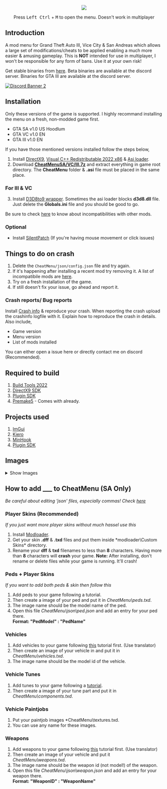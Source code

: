 
<p align="center">
  <img src="https://raw.githubusercontent.com/user-grinch/Cheat-Menu/rewrite/images/logo.png">
  </p>
<p align="center">  
  Press <kbd>Left Ctrl</kbd> + <kbd>M</kbd> to open the menu. Doesn't work in multiplayer
</p>

## Introduction

A mod menu for Grand Theft Auto III, Vice City & San Andreas which allows a large set of modifications/cheats to be applied enabling a much more easier & amusing gameplay. This is **NOT** intended for use in multiplayer, I won't be responsible for any form of bans. Use it at your own risk!

Get stable binaries from [here](https://github.com/user-grinch/Cheat-Menu/releases). Beta binaries are available at the discord server. Binaries for GTA III are available at the discord server.

[![Discord Banner 2](https://discordapp.com/api/guilds/689515979847237649/widget.png?style=banner2)](https://discord.com/invite/ZzW7kmf)

## Installation
Only these versions of the game is supported. I highly recommand installing the menu on a fresh, non-modded game first.
- GTA SA v1.0 US Hoodlum 
- GTA VC v1.0 EN
- GTA III v1.0 EN

If you have those mentioned versions installed follow the steps below,
1. Install [DirectX9](https://www.microsoft.com/en-us/download/details.aspx?id=35), [Visual C++ Redistributable 2022 x86](https://aka.ms/vs/17/release/vc_redist.x86.exe) & [Asi loader](https://github.com/ThirteenAG/Ultimate-ASI-Loader/releases).
2. Download [**CheatMenuSA/VC/III.7z**](https://github.com/user-grinch/Cheat-Menu/releases) and extract everything in game root directory. The **CheatMenu** folder & **.asi** file must be placed in the same place.

### For III & VC
3. Install [D3D8to9 wrapper](https://github.com/crosire/d3d8to9/releases). Sometimes the asi loader blocks **d3d8.dll** file. Just delete the **Globals.ini** file and you should be good to go.

Be sure to check [here](https://github.com/user-grinch/Cheat-Menu/issues/48) to know about incompatibilities with other mods.

### Optional
- Install [SilentPatch](https://gtaforums.com/topic/669045-silentpatch/) (If you're having mouse movement or click issues)

## Things to do on crash
1. Delete the `CheatMenu/json/config.json` file and try again.
2. If it's happening after installing a recent mod try removing it. A list of incompatibile mods are [here](https://github.com/user-grinch/Cheat-Menu/issues/48).
3. Try on a fresh installation of the game.
4. If still doesn't fix your issue, go ahead and report it.

### Crash reports/ Bug reports
Install [Crash info](https://www.mixmods.com.br/2021/06/crashinfo.html) & reproduce your crash. When reporting the crash upload the crashinfo logfile with it. Explain how to reproduce the crash in details. Also include,
- Game version
- Menu version
- List of mods installed

You can either open a issue here or directly contact me on discord (Recommended).


## Required to build
1. [Build Tools 2022](https://visualstudio.microsoft.com/downloads/#build-tools-for-visual-studio-2022)
2. [DirectX9 SDK](https://www.microsoft.com/en-us/download/details.aspx?id=6812)
4. [Plugin SDK](https://github.com/DK22Pac/plugin-sdk)
5. [Premake5](https://premake.github.io/) - Comes with already.

## Projects used
1. [ImGui](https://github.com/ocornut/imgui)
2. [Kiero](https://github.com/Rebzzel/kiero)
3. [MinHook](https://github.com/TsudaKageyu/minhook)
4. [Plugin SDK](https://github.com/DK22Pac/plugin-sdk)

## Images
<details>
  <summary>Show Images</summary>
  <img src="https://raw.githubusercontent.com/user-grinch/Cheat-Menu/rewrite/images/teleport.gif">
  <img src="https://raw.githubusercontent.com/user-grinch/Cheat-Menu/rewrite/images/player.gif">
  <img src="https://raw.githubusercontent.com/user-grinch/Cheat-Menu/rewrite/images/ped.gif">
  <img src="https://raw.githubusercontent.com/user-grinch/Cheat-Menu/rewrite/images/animation.gif">
  <img src="https://raw.githubusercontent.com/user-grinch/Cheat-Menu/rewrite/images/vehicle.gif">
  <img src="https://raw.githubusercontent.com/user-grinch/Cheat-Menu/rewrite/images/weapon.gif">
  <img src="https://raw.githubusercontent.com/user-grinch/Cheat-Menu/rewrite/images/game.gif">
  <img src="https://raw.githubusercontent.com/user-grinch/Cheat-Menu/rewrite/images/visual.gif">
</details>

## How to add ___ to CheatMenu (SA Only)

*Be careful about editing 'json' files, especially commas! Check [here](https://en.wikipedia.org/wiki/JSON)*

### Player Skins (Recommended)
*If you just want more player skins without much hassel use this*

1. Install [Modloader](https://github.com/thelink2012/modloader/releases/tag/v0.3.7).
2. Get your skin **.dff** & **.txd** files and put them inside *modloader\Custom Skins\* directory.
3. Rename your **dff** & **txd** filenames to less than **8** characters. Having more than **8** characters will **crash** your game.
**Note:** After installing, don't rename or delete files while your game is running. It'll crash!

### Peds + Player Skins
*If you want to add both peds & skin then follow this*

1. Add peds to your game following a tutorial.
2. Then create a image of your ped and put it in *CheatMenu\peds.txd*.
3. The image name should be the model name of the ped.
4. Open this file *CheatMenu\json\ped.json* and add an entry for your ped there. <br/>
   **Format:  "PedModel" : "PedName"**
   
### Vehicles
1. Add vehicles to your game following [this](https://www.mixmods.com.br/2015/12/tutorial-adicionar-carros-sem-substituir.html) tutorial first. (Use translator)
2. Then create an image of your vehicle in and put it in *CheatMenu\vehicles.txd*.
3. The image name should be the model id of the vehicle.

### Vehicle Tunes
1. Add tunes to your game following a [tutorial](https://gtaforums.com/topic/481926-tutorial-how-to-add-tuning-parts/).
2. Then create a image of your tune part and put it in *CheatMenu\components.txd*.

### Vehicle Paintjobs
1. Put your paintjob images *CheatMenu\textures.txd.
2. You can use any name for these images.

### Weapons
1. Add weapons to your game following [this](https://www.mixmods.com.br/2016/05/tutorial-adicionar-armas-sem-substituir.html) tutorial first. (Use translator)
2. Then create an image of your vehicle and put it *CheatMenu\weapons.txd*.
3. The image name should be the weapon id (not model!) of the weapon.
4. Open this file *CheatMenu\json\weapon.json* and add an entry for your weapon there.<br/>
   **Format:  "WeaponID" : "WeaponName"**

